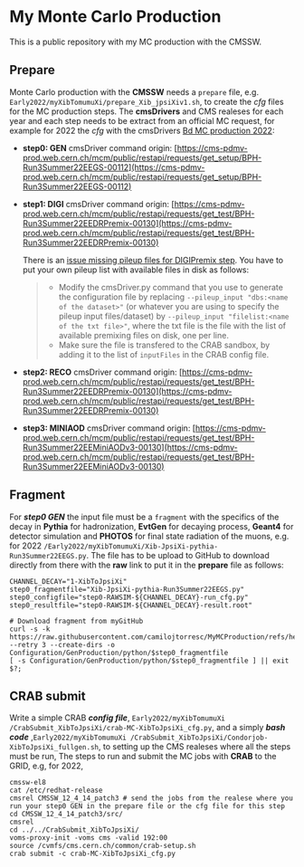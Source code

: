 # My Monte Carlo Production
This is a public repository with my MC production with the CMSSW.

## Prepare

Monte Carlo production with the **CMSSW** needs a `prepare` file, e.g. `Early2022/myXibTomumuXi/prepare_Xib_jpsiXiv1.sh`, to create the *cfg* files for the MC production steps. The **cmsDrivers** and CMS realeses for each year and each step needs to be extract from an official MC request, for example for 2022 the *cfg* with the cmsDrivers [Bd MC production 2022](https://cms-pdmv-prod.web.cern.ch/mcm/requests?dataset_name=BdToJpsiK0s_Unbiased_TuneCP5_13p6TeV_pythia8-evtgen&page=0&shown=2151940099):
- **step0: GEN**
cmsDriver command origin: [https://cms-pdmv-prod.web.cern.ch/mcm/public/restapi/requests/get_setup/BPH-Run3Summer22EEGS-00112](https://cms-pdmv-prod.web.cern.ch/mcm/public/restapi/requests/get_setup/BPH-Run3Summer22EEGS-00112)
- **step1: DIGI**
cmsDriver command origin: [https://cms-pdmv-prod.web.cern.ch/mcm/public/restapi/requests/get_test/BPH-Run3Summer22EEDRPremix-00130](https://cms-pdmv-prod.web.cern.ch/mcm/public/restapi/requests/get_test/BPH-Run3Summer22EEDRPremix-00130)

    There is an [issue missing pileup files for DIGIPremix step](https://cms-talk.web.cern.ch/t/missing-files-for-digipremix-step-runiisummer20ul17-private-production/80581/2). You have to put your own pileup list with available files in disk as follows:
    > - Modify the cmsDriver.py command that you use to generate the configuration file by replacing `--pileup_input "dbs:<name of the dataset>"` (or whatever you are using to specify the pileup input files/dataset) by `--pileup_input "filelist:<name of the txt file>"`, where the txt file is the file with the list of available premixing files on disk, one per line.
    >- Make sure the file is transfered to the CRAB sandbox, by adding it to the list of `inputFiles` in the CRAB config file.
- **step2: RECO**
cmsDriver command origin: [https://cms-pdmv-prod.web.cern.ch/mcm/public/restapi/requests/get_test/BPH-Run3Summer22EEDRPremix-00130](https://cms-pdmv-prod.web.cern.ch/mcm/public/restapi/requests/get_test/BPH-Run3Summer22EEDRPremix-00130)
- **step3: MINIAOD**
cmsDriver command origin: [https://cms-pdmv-prod.web.cern.ch/mcm/public/restapi/requests/get_test/BPH-Run3Summer22EEMiniAODv3-00130](https://cms-pdmv-prod.web.cern.ch/mcm/public/restapi/requests/get_test/BPH-Run3Summer22EEMiniAODv3-00130)

## Fragment
For ***step0 GEN*** the input file must be a `fragment` with the specifics of the decay in **Pythia** for hadronization, **EvtGen** for decaying process, **Geant4** for detector simulation and **PHOTOS** for final state radiation of the muons, e.g. for 2022 `/Early2022/myXibTomumuXi/Xib-JpsiXi-pythia-Run3Summer22EEGS.py`. The file has to be upload to GitHub to download directly from there with the **raw** link to put it in the **prepare** file as follows:
```
CHANNEL_DECAY="1-XibToJpsiXi"
step0_fragmentfile="Xib-JpsiXi-pythia-Run3Summer22EEGS.py"
step0_configfile="step0-RAWSIM-${CHANNEL_DECAY}-run_cfg.py"
step0_resultfile="step0-RAWSIM-${CHANNEL_DECAY}-result.root"

# Download fragment from myGitHub
curl -s -k https://raw.githubusercontent.com/camilojtorresc/MyMCProduction/refs/heads/main/Early2022/myXibTomumuXi/$step0_fragmentfile --retry 3 --create-dirs -o Configuration/GenProduction/python/$step0_fragmentfile
[ -s Configuration/GenProduction/python/$step0_fragmentfile ] || exit $?;
```

## CRAB submit
Write a simple CRAB ***config file***, `Early2022/myXibTomumuXi
/CrabSubmit_XibToJpsiXi/crab-MC-XibToJpsiXi_cfg.py`, and a simply ***bash code*** ,`Early2022/myXibTomumuXi
/CrabSubmit_XibToJpsiXi/Condorjob-XibToJpsiXi_fullgen.sh`, to setting up the CMS realeses where all the steps must be run, The steps to run and submit the MC jobs with **CRAB** to the GRID, e.g, for 2022,
```
cmssw-el8
cat /etc/redhat-release
cmsrel CMSSW_12_4_14_patch3 # send the jobs from the realese where you run your step0 GEN in the prepare file or the cfg file for this step
cd CMSSW_12_4_14_patch3/src/
cmsrel
cd ../../CrabSubmit_XibToJpsiXi/
voms-proxy-init -voms cms -valid 192:00
source /cvmfs/cms.cern.ch/common/crab-setup.sh
crab submit -c crab-MC-XibToJpsiXi_cfg.py
```
